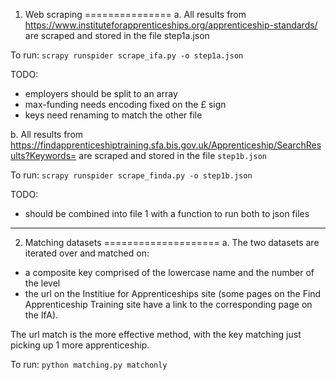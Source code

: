 1. Web scraping
===============
a. All results from https://www.instituteforapprenticeships.org/apprenticeship-standards/ are
scraped and stored in the file step1a.json

To run: ```scrapy runspider scrape_ifa.py -o step1a.json```

TODO:
- employers should be split to an array
- max-funding needs encoding fixed on the £ sign
- keys need renaming to match the other file


b. All results from https://findapprenticeshiptraining.sfa.bis.gov.uk/Apprenticeship/SearchResults?Keywords=
are scraped and stored in the file ```step1b.json```

To run: ```scrapy runspider scrape_finda.py -o step1b.json```

TODO:
- should be combined into file 1 with a function to run both to json files
---

2. Matching datasets
====================
a. The two datasets are iterated over and matched on:
- a composite key comprised of the lowercase name and the number of the level
- the url on the Institiue for Apprenticeships site (some pages on the Find Apprenticeship Training site have
a link to the corresponding page on the IfA).

The url match is the more effective method, with the key matching just picking
up 1 more apprenticeship.

To run: ```python matching.py matchonly```
